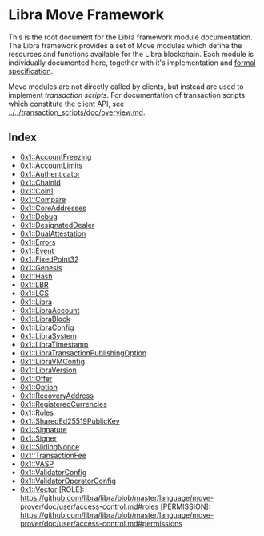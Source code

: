 
<a name="@Libra_Move_Framework_0"></a>

# Libra Move Framework


This is the root document for the Libra framework module documentation. The Libra framework provides a set of Move
modules which define the resources and functions available for the Libra blockchain. Each module is individually
documented here, together with it's implementation and [formal specification](../../../move-prover/doc/user/spec-lang.md).

Move modules are not directly called by clients, but instead are used to implement *transaction scripts*.
For documentation of transaction scripts which constitute the client API, see
[../../transaction_scripts/doc/overview.md](../../transaction_scripts/doc/overview.md).


<a name="@Index_1"></a>

## Index


-  [0x1::AccountFreezing](AccountFreezing.md#0x1_AccountFreezing)
-  [0x1::AccountLimits](AccountLimits.md#0x1_AccountLimits)
-  [0x1::Authenticator](Authenticator.md#0x1_Authenticator)
-  [0x1::ChainId](ChainId.md#0x1_ChainId)
-  [0x1::Coin1](Coin1.md#0x1_Coin1)
-  [0x1::Compare](Compare.md#0x1_Compare)
-  [0x1::CoreAddresses](CoreAddresses.md#0x1_CoreAddresses)
-  [0x1::Debug](Debug.md#0x1_Debug)
-  [0x1::DesignatedDealer](DesignatedDealer.md#0x1_DesignatedDealer)
-  [0x1::DualAttestation](DualAttestation.md#0x1_DualAttestation)
-  [0x1::Errors](Errors.md#0x1_Errors)
-  [0x1::Event](Event.md#0x1_Event)
-  [0x1::FixedPoint32](FixedPoint32.md#0x1_FixedPoint32)
-  [0x1::Genesis](Genesis.md#0x1_Genesis)
-  [0x1::Hash](Hash.md#0x1_Hash)
-  [0x1::LBR](LBR.md#0x1_LBR)
-  [0x1::LCS](LCS.md#0x1_LCS)
-  [0x1::Libra](Libra.md#0x1_Libra)
-  [0x1::LibraAccount](LibraAccount.md#0x1_LibraAccount)
-  [0x1::LibraBlock](LibraBlock.md#0x1_LibraBlock)
-  [0x1::LibraConfig](LibraConfig.md#0x1_LibraConfig)
-  [0x1::LibraSystem](LibraSystem.md#0x1_LibraSystem)
-  [0x1::LibraTimestamp](LibraTimestamp.md#0x1_LibraTimestamp)
-  [0x1::LibraTransactionPublishingOption](LibraTransactionPublishingOption.md#0x1_LibraTransactionPublishingOption)
-  [0x1::LibraVMConfig](LibraVMConfig.md#0x1_LibraVMConfig)
-  [0x1::LibraVersion](LibraVersion.md#0x1_LibraVersion)
-  [0x1::Offer](Offer.md#0x1_Offer)
-  [0x1::Option](Option.md#0x1_Option)
-  [0x1::RecoveryAddress](RecoveryAddress.md#0x1_RecoveryAddress)
-  [0x1::RegisteredCurrencies](RegisteredCurrencies.md#0x1_RegisteredCurrencies)
-  [0x1::Roles](Roles.md#0x1_Roles)
-  [0x1::SharedEd25519PublicKey](SharedEd25519PublicKey.md#0x1_SharedEd25519PublicKey)
-  [0x1::Signature](Signature.md#0x1_Signature)
-  [0x1::Signer](Signer.md#0x1_Signer)
-  [0x1::SlidingNonce](SlidingNonce.md#0x1_SlidingNonce)
-  [0x1::TransactionFee](TransactionFee.md#0x1_TransactionFee)
-  [0x1::VASP](VASP.md#0x1_VASP)
-  [0x1::ValidatorConfig](ValidatorConfig.md#0x1_ValidatorConfig)
-  [0x1::ValidatorOperatorConfig](ValidatorOperatorConfig.md#0x1_ValidatorOperatorConfig)
-  [0x1::Vector](Vector.md#0x1_Vector)
[ROLE]: https://github.com/libra/libra/blob/master/language/move-prover/doc/user/access-control.md#roles
[PERMISSION]: https://github.com/libra/libra/blob/master/language/move-prover/doc/user/access-control.md#permissions
